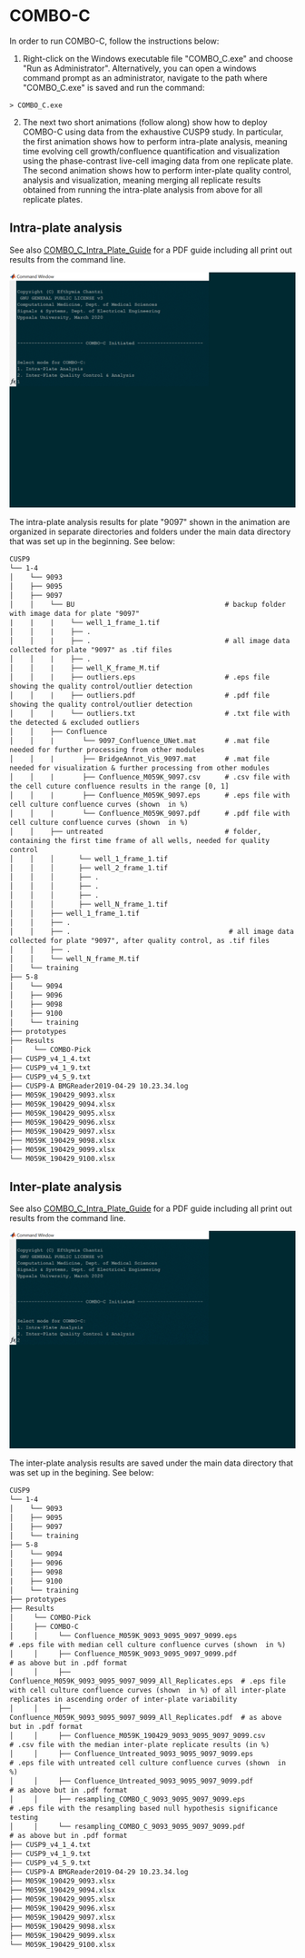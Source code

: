 # COMBO-C
In order to run COMBO-C, follow the instructions below:

1. Right-click on the Windows executable file "COMBO_C.exe" and choose "Run as Administrator".
Alternatively, you can open a windows command prompt as an administrator, navigate to the path where
"COMBO_C.exe" is saved and run the command: 

```
> COMBO_C.exe
```

2. The next two short animations (follow along) show how to deploy COMBO-C using data from the exhaustive CUSP9 
study. In particular, the first animation shows how to perform intra-plate analysis, meaning time evolving cell 
growth/confluence quantification and visualization using the phase-contrast live-cell imaging data from one
replicate plate. The second animation shows how to perform inter-plate quality control, analysis and visualization,
meaning merging all replicate results obtained from running the intra-plate analysis from above for all replicate
plates. 

## Intra-plate analysis
 See also [COMBO_C_Intra_Plate_Guide](./COMBO_C_IntraPlate.pdf) for a PDF guide including all print out results from the command line. 
 
 ![Demo_intra_plate](demo/COMBO_C_IntraPlate.gif)
 
 The intra-plate analysis  results for plate "9097" shown in the animation are organized in separate directories and folders under the main data directory that was set up in the beginning. See below:
 
 ```
 CUSP9
└── 1-4
│    └── 9093  
│    ├── 9095
│    ├── 9097
│    │    └── BU                                     # backup folder with image data for plate "9097" 
|    |    |    └── well_1_frame_1.tif
│    │    |    ├── .
│    │    |    ├── .                                 # all image data collected for plate "9097" as .tif files 
│    │    |    ├── .
│    │    |    ├── well_K_frame_M.tif
│    │    |    ├── outliers.eps                      # .eps file showing the quality control/outlier detection
│    │    |    ├── outliers.pdf                      # .pdf file showing the quality control/outlier detection
│    │    |    └── outliers.txt                      # .txt file with the detected & excluded outliers
│    │    ├── Confluence
│    │    |       └── 9097_Confluence_UNet.mat       # .mat file needed for further processing from other modules
│    │    |       ├── BridgeAnnot_Vis_9097.mat       # .mat file needed for visualization & further processing from other modules
│    │    |       ├── Confluence_M059K_9097.csv      # .csv file with the cell cuture confluence results in the range [0, 1]
│    │    |       ├── Confluence_M059K_9097.eps      # .eps file with cell culture confluence curves (shown  in %)
│    │    |       └── Confluence_M059K_9097.pdf      # .pdf file with cell culture confluence curves (shown  in %)
│    │    ├── untreated                              # folder, containing the first time frame of all wells, needed for quality control
│    │    │      └── well_1_frame_1.tif
│    │    │      ├── well_2_frame_1.tif
│    │    │      ├── .
│    │    │      ├── .                               
│    │    │      ├── .
│    │    │      ├── well_N_frame_1.tif
│    │    ├── well_1_frame_1.tif
│    │    ├── .
│    │    ├── .                                       # all image data collected for plate "9097", after quality control, as .tif files
│    │    ├── .
│    │    └── well_N_frame_M.tif    
│    └── training
├── 5-8
│    └── 9094
│    ├── 9096
│    ├── 9098
|    ├── 9100 
│    └── training
├── prototypes
├── Results
│     └── COMBO-Pick
├── CUSP9_v4_1_4.txt
├── CUSP9_v4_1_9.txt
├── CUSP9_v4_5_9.txt
├── CUSP9-A BMGReader2019-04-29 10.23.34.log
├── M059K_190429_9093.xlsx
├── M059K_190429_9094.xlsx
├── M059K_190429_9095.xlsx
├── M059K_190429_9096.xlsx
├── M059K_190429_9097.xlsx
├── M059K_190429_9098.xlsx
├── M059K_190429_9099.xlsx
└── M059K_190429_9100.xlsx
```

 
 ## Inter-plate analysis
  See also [COMBO_C_Intra_Plate_Guide](./COMBO_C_InterPlate.pdf) for a PDF guide including all print out results from the command line.
 
 ![Demo_inter_plate](demo/COMBO_C_InterPlate.gif)
 
 The inter-plate analysis results are saved under the main data directory that was set up in the begining. See below:
 
 ```
 CUSP9
└── 1-4
│    └── 9093  
│    ├── 9095
│    ├── 9097
│    └── training
├── 5-8
│    └── 9094
│    ├── 9096
│    ├── 9098
|    ├── 9100 
│    └── training
├── prototypes
├── Results
│     └── COMBO-Pick
│     ├── COMBO-C
│     │     └── Confluence_M059K_9093_9095_9097_9099.eps                 # .eps file with median cell culture confluence curves (shown  in %)
│     │     ├── Confluence_M059K_9093_9095_9097_9099.pdf                 # as above but in .pdf format
│     │     ├── Confluence_M059K_9093_9095_9097_9099_All_Replicates.eps  # .eps file with cell culture confluence curves (shown  in %) of all inter-plate replicates in ascending order of inter-plate variability
│     │     ├── Confluence_M059K_9093_9095_9097_9099_All_Replicates.pdf  # as above but in .pdf format
│     │     ├── Confluence_M059K_190429_9093_9095_9097_9099.csv          # .csv file with the median inter-plate replicate results (in %)
│     │     ├── Confluence_Untreated_9093_9095_9097_9099.eps             # .eps file with untreated cell culture confluence curves (shown  in %)
│     │     ├── Confluence_Untreated_9093_9095_9097_9099.pdf             # as above but in .pdf format
│     │     ├── resampling_COMBO_C_9093_9095_9097_9099.eps               # .eps file with the resampling based null hypothesis significance testing
│     │     └── resampling_COMBO_C_9093_9095_9097_9099.pdf               # as above but in .pdf format
├── CUSP9_v4_1_4.txt
├── CUSP9_v4_1_9.txt
├── CUSP9_v4_5_9.txt
├── CUSP9-A BMGReader2019-04-29 10.23.34.log
├── M059K_190429_9093.xlsx
├── M059K_190429_9094.xlsx
├── M059K_190429_9095.xlsx
├── M059K_190429_9096.xlsx
├── M059K_190429_9097.xlsx
├── M059K_190429_9098.xlsx
├── M059K_190429_9099.xlsx
└── M059K_190429_9100.xlsx
```
 
 
 
 
 
